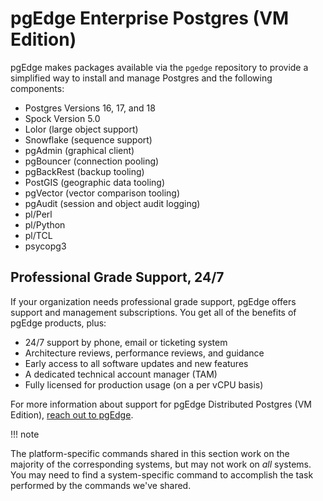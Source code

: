 # pgEdge Enterprise Postgres (VM Edition)

pgEdge makes packages available via the `pgedge` repository to provide a simplified way to install and manage Postgres and the following components: 

* Postgres Versions 16, 17, and 18
* Spock Version 5.0
* Lolor (large object support)
* Snowflake (sequence support)
* pgAdmin (graphical client)
* pgBouncer (connection pooling)
* pgBackRest (backup tooling)
* PostGIS (geographic data tooling)
* pgVector (vector comparison tooling)
* pgAudit (session and object audit logging)
* pl/Perl
* pl/Python
* pl/TCL
* psycopg3

## Professional Grade Support, 24/7

If your organization needs professional grade support, pgEdge offers support and management subscriptions. You get all of the benefits of pgEdge products, plus:

- 24/7 support by phone, email or ticketing system
- Architecture reviews, performance reviews, and guidance
- Early access to all software updates and new features
- A dedicated technical account manager (TAM)
- Fully licensed for production usage (on a per vCPU basis)

For more information about support for pgEdge Distributed Postgres (VM Edition), [reach out to pgEdge](https://www.pgedge.com/contact).


!!! note

   The platform-specific commands shared in this section work on the majority of the corresponding systems, but may not work on *all* systems.  You may need to find a system-specific command to accomplish the task performed by the commands we've shared.



